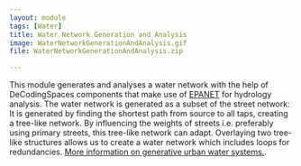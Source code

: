 ```yaml
---
layout: module
tags: [Water]
title: Water Network Generation and Analysis
image: WaterNetworkGenerationAndAnalysis.gif
file: WaterNetworkGenerationAndAnalysis.zip

---
```


This module generates and analyses a water network with the help of DeCodingSpaces components that make use of [EPANET](https://github.com/OpenWaterAnalytics/EPANET) for hydrology analysis. The water network is generated as a subset of the street network: It is generated by finding the shortest path from source to all taps, creating a tree-like network. By influencing the weights of streets i.e. preferably using primary streets, this tree-like network can adapt. Overlaying two tree-like structures allows us to create a water network which includes loops for redundancies. [More information on generative urban water systems.](https://www.uibk.ac.at/umwelttechnik/teaching/phd/diss_sitzenfrei.pdf#%5B%7B%22num%22%3A124%2C%22gen%22%3A0%7D%2C%7B%22name%22%3A%22XYZ%22%7D%2C82%2C760%2C0%5D).
